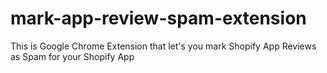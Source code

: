 # mark-app-review-spam-extension
This is Google Chrome Extension that let's you mark Shopify App Reviews as Spam for your Shopify App
